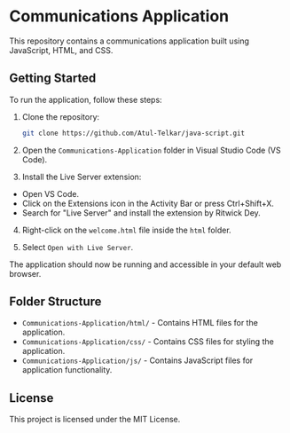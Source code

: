 # Communications Application

This repository contains a communications application built using JavaScript, HTML, and CSS.

## Getting Started

To run the application, follow these steps:

1. Clone the repository:
    ```bash
    git clone https://github.com/Atul-Telkar/java-script.git
    ```

2. Open the `Communications-Application` folder in Visual Studio Code (VS Code).

3. Install the Live Server extension:

- Open VS Code.
- Click on the Extensions icon in the Activity Bar or press Ctrl+Shift+X.
- Search for "Live Server" and install the extension by Ritwick Dey.

4. Right-click on the `welcome.html` file inside the `html` folder.

5. Select `Open with Live Server`.

The application should now be running and accessible in your default web browser.

## Folder Structure

- `Communications-Application/html/` - Contains HTML files for the application.
- `Communications-Application/css/` - Contains CSS files for styling the application.
- `Communications-Application/js/` - Contains JavaScript files for application functionality.

## License

This project is licensed under the MIT License.
